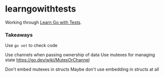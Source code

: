 # learngowithtests

Working through [Learn Go with Tests](https://quii.gitbook.io/learn-go-with-tests).

### Takeaways
Use `go vet` to check code

Use channels when passing ownership of data
Use mutexes for managing state
https://go.dev/wiki/MutexOrChannel

Don't embed mutexes in structs
Maybe don't use embedding in structs at all
